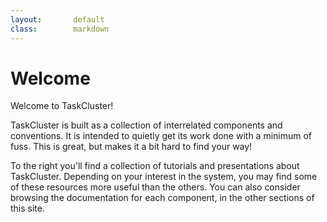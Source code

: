 ```yaml
---
layout:       default
class:        markdown
---
```


Welcome
=======

Welcome to TaskCluster!

TaskCluster is built as a collection of interrelated components and conventions.
It is intended to quietly get its work done with a minimum of fuss.
This is great, but makes it a bit hard to find your way!

To the right you'll find a collection of tutorials and presentations about TaskCluster.
Depending on your interest in the system, you may find some of these resources more useful than the others.
You can also consider browsing the documentation for each component, in the other sections of this site.

